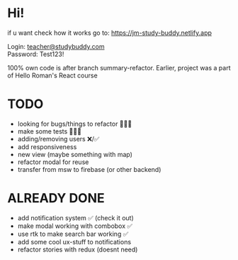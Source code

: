 # Hi!

if u want check how it works go to: https://jm-study-buddy.netlify.app

Login: teacher@studybuddy.com  
Password: Test123!

100% own code is after branch summary-refactor. Earlier, project was a part of Hello Roman's React course

# TODO

- looking for bugs/things to refactor 👨🏻‍💻
- make some tests 👨🏻‍💻
- adding/removing users ❌/✅
- add responsiveness
- new view (maybe something with map)
- refactor modal for reuse
- transfer from msw to firebase (or other backend)

# ALREADY DONE

- add notification system ✅ (check it out)
- make modal working with combobox ✅
- use rtk to make search bar working ✅
- add some cool ux-stuff to notifications
- refactor stories with redux (doesnt need)
